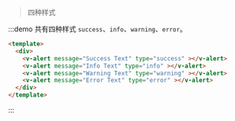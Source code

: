 > 四种样式

:::demo 共有四种样式 `success`、`info`、`warning`、`error`。

```html
<template>
  <div>
    <v-alert message="Success Text" type="success" ></v-alert>
    <v-alert message="Info Text" type="info" ></v-alert>
    <v-alert message="Warning Text" type="warning" ></v-alert>
    <v-alert message="Error Text" type="error" ></v-alert>
  </div>
</template>
```
:::
